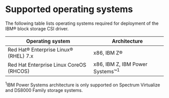 # Supported operating systems

The following table lists operating systems required for deployment of the IBM® block storage CSI driver.

|Operating system|Architecture|
|----------------|------------|
|Red Hat® Enterprise Linux® (RHEL) 7.x|x86, IBM Z®|
|Red Hat Enterprise Linux CoreOS (RHCOS)|x86, IBM Z, IBM Power Systems™<sup>1</sup>|

<sup>1</sup>IBM Power Systems architecture is only supported on Spectrum Virtualize and DS8000 Family storage systems.


